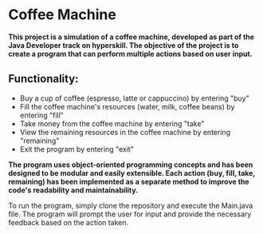 # Coffee Machine

**This project is a simulation of a coffee machine, developed as part of the Java Developer track on hyperskill. The objective of the project is to create a program that can perform multiple actions based on user input.**

## Functionality:

- Buy a cup of coffee (espresso, latte or cappuccino) by entering "buy"
- Fill the coffee machine's resources (water, milk, coffee beans) by entering "fill"
- Take money from the coffee machine by entering "take"
- View the remaining resources in the coffee machine by entering "remaining"
- Exit the program by entering "exit"

**The program uses object-oriented programming concepts and has been designed to be modular and easily extensible. Each action (buy, fill, take, remaining) has been implemented as a separate method to improve the code's readability and maintainability.**

To run the program, simply clone the repository and execute the Main.java file. The program will prompt the user for input and provide the necessary feedback based on the action taken.

